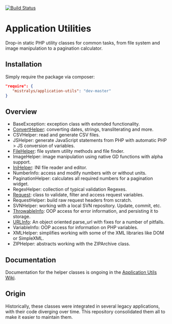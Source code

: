 [![Build Status](https://travis-ci.com/Mistralys/application-utils.svg?branch=master)](https://travis-ci.com/Mistralys/application-utils)

# Application Utilities

Drop-in static PHP utility classes for common tasks, from file system and image manipulation to a pagination calculator.

## Installation

Simply require the package via composer:

```json
"require": {
   "mistralys/application-utils": "dev-master"
}
```

## Overview

* BaseException: exception class with extended functionality.
* [ConvertHelper](https://github.com/Mistralys/application-utils/wiki/ConvertHelper): converting dates, strings, transliterating and more.
* CSVHelper: read and generate CSV files.
* JSHelper: generate JavaScript statements from PHP with automatic PHP > JS conversion of variables.
* [FileHelper](https://github.com/Mistralys/application-utils/wiki/FileHelper): file system utility methods and file finder.
* ImageHelper: image manipulation using native GD functions with alpha support.
* [IniHelper](https://github.com/Mistralys/application-utils/wiki/IniHelper): INI file reader and editor.
* NumberInfo: access and modify numbers with or without units.
* PaginationHelper: calculates all required numbers for a pagination widget.
* RegexHelper: collection of typical validation Regexes.
* [Request](https://github.com/Mistralys/application-utils/wiki/Request): class to validate, filter and access request variables.
* RequestHelper: build raw request headers from scratch.
* SVNHelper: working with a local SVN repository. Update, commit, etc.
* [ThrowableInfo](https://github.com/Mistralys/application-utils/wiki/ThrowableInfo): OOP access for error information, and persisting it to storage.
* [URLInfo](https://github.com/Mistralys/application-utils/wiki/URLInfo): An object oriented parse_url with fixes for a number of pitfalls.
* VariableInfo: OOP access for information on PHP variables.
* XMLHelper: simplifies working with some of the XML libraries like DOM or SimpleXML.
* ZIPHelper: abstracts working with the ZIPArchive class.

## Documentation

Documentation for the helper classes is ongoing in the [Application Utils Wiki](https://github.com/Mistralys/application-utils/wiki).

## Origin

Historically, these classes were integrated in several legacy applications, with their code diverging over time. This repository consolidated them all to make it easier to maintain them. 
